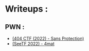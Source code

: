 # Writeups : 

## PWN : 
* [(404 CTF (2022) - Sans Protection) ](./404_CTF_SansProtection)
* [(SeeTF 2022) - 4mat](./SeeTF%20(2022)/4mat)

